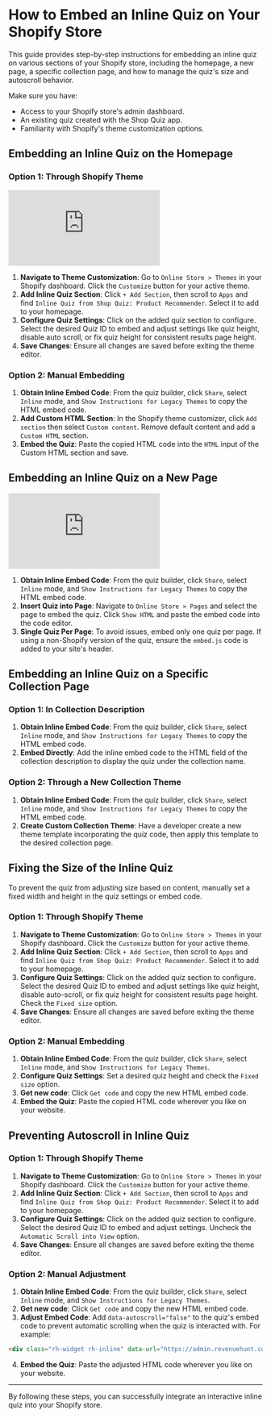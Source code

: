 # How to Embed an Inline Quiz on Your Shopify Store

This guide provides step-by-step instructions for embedding an inline quiz on various sections of your Shopify store, including the homepage, a new page, a specific collection page, and how to manage the quiz's size and autoscroll behavior. 

Make sure you have:

- Access to your Shopify store's admin dashboard.
- An existing quiz created with the Shop Quiz app.
- Familiarity with Shopify's theme customization options.

## Embedding an Inline Quiz on the Homepage

### Option 1: Through Shopify Theme

<div class="videoWrapper">
<iframe src="https://www.youtube.com/embed/SGEfb-EPCcE?si=ZmignNyehGwF4Ysa" frameborder="0" allow="accelerometer; autoplay; clipboard-write; encrypted-media; gyroscope; picture-in-picture" allowfullscreen></iframe>
</div>

1. **Navigate to Theme Customization**: Go to `Online Store > Themes` in your Shopify dashboard. Click the `Customize` button for your active theme.
2. **Add Inline Quiz Section**: Click `+ Add Section`, then scroll to `Apps` and find `Inline Quiz from Shop Quiz: Product Recommender`. Select it to add to your homepage.
3. **Configure Quiz Settings**: Click on the added quiz section to configure. Select the desired Quiz ID to embed and adjust settings like quiz height, disable auto scroll, or fix quiz height for consistent results page height.
4. **Save Changes**: Ensure all changes are saved before exiting the theme editor.

### Option 2: Manual Embedding

1. **Obtain Inline Embed Code**: From the quiz builder, click `Share`, select `Inline` mode, and `Show Instructions for Legacy Themes` to copy the HTML embed code.
2. **Add Custom HTML Section**: In the Shopify theme customizer, click `Add section` then select `Custom content`. Remove default content and add a `Custom HTML` section.
3. **Embed the Quiz**: Paste the copied HTML code into the `HTML` input of the Custom HTML section and save.

## Embedding an Inline Quiz on a New Page

<div class="videoWrapper">
<iframe src="https://www.youtube.com/embed/Zy1ZFpdtLiQ?si=15XisaE-Y-9-6JTf" frameborder="0" allow="accelerometer; autoplay; clipboard-write; encrypted-media; gyroscope; picture-in-picture" allowfullscreen></iframe>
</div>

1. **Obtain Inline Embed Code**: From the quiz builder, click `Share`, select `Inline` mode, and `Show Instructions for Legacy Themes` to copy the HTML embed code.
2. **Insert Quiz into Page**: Navigate to `Online Store > Pages` and select the page to embed the quiz. Click `Show HTML` and paste the embed code into the code editor.
3. **Single Quiz Per Page**: To avoid issues, embed only one quiz per page. If using a non-Shopify version of the quiz, ensure the `embed.js` code is added to your site's header.

## Embedding an Inline Quiz on a Specific Collection Page

### Option 1: In Collection Description

1. **Obtain Inline Embed Code**: From the quiz builder, click `Share`, select `Inline` mode, and `Show Instructions for Legacy Themes` to copy the HTML embed code.
2. **Embed Directly**: Add the inline embed code to the HTML field of the collection description to display the quiz under the collection name.

### Option 2: Through a New Collection Theme

1. **Obtain Inline Embed Code**: From the quiz builder, click `Share`, select `Inline` mode, and `Show Instructions for Legacy Themes` to copy the HTML embed code.
2. **Create Custom Collection Theme**: Have a developer create a new theme template incorporating the quiz code, then apply this template to the desired collection page.

## Fixing the Size of the Inline Quiz

To prevent the quiz from adjusting size based on content, manually set a fixed width and height in the quiz settings or embed code.

### Option 1: Through Shopify Theme

1. **Navigate to Theme Customization**: Go to `Online Store > Themes` in your Shopify dashboard. Click the `Customize` button for your active theme.
2. **Add Inline Quiz Section**: Click `+ Add Section`, then scroll to `Apps` and find `Inline Quiz from Shop Quiz: Product Recommender`. Select it to add to your homepage.
3. **Configure Quiz Settings**: Click on the added quiz section to configure. Select the desired Quiz ID to embed and adjust settings like quiz height, disable auto-scroll, or fix quiz height for consistent results page height. Check the `Fixed size` option.
4. **Save Changes**: Ensure all changes are saved before exiting the theme editor.

### Option 2: Manual Embedding

1. **Obtain Inline Embed Code**: From the quiz builder, click `Share`, select `Inline` mode, and `Show Instructions for Legacy Themes`.
2. **Configure Quiz Settings**: Set a desired quiz height and check the `Fixed size` option.
3. **Get new code**: Click `Get code` and copy the new HTML embed code.
4. **Embed the Quiz**: Paste the copied HTML code wherever you like on your website.

## Preventing Autoscroll in Inline Quiz

### Option 1: Through Shopify Theme

1. **Navigate to Theme Customization**: Go to `Online Store > Themes` in your Shopify dashboard. Click the `Customize` button for your active theme.
2. **Add Inline Quiz Section**: Click `+ Add Section`, then scroll to `Apps` and find `Inline Quiz from Shop Quiz: Product Recommender`. Select it to add to your homepage.
3. **Configure Quiz Settings**: Click on the added quiz section to configure. Select the desired Quiz ID to embed and adjust settings. Uncheck the `Automatic Scroll into View` option.
4. **Save Changes**: Ensure all changes are saved before exiting the theme editor.

### Option 2: Manual Adjustment

1. **Obtain Inline Embed Code**: From the quiz builder, click `Share`, select `Inline` mode, and `Show Instructions for Legacy Themes`.
2. **Get new code**: Click `Get code` and copy the new HTML embed code.
3. **Adjust Embed Code**: Add `data-autoscroll="false"` to the quiz's embed code to prevent automatic scrolling when the quiz is interacted with. For example:
```html
<div class="rh-widget rh-inline" data-url="https://admin.revenuehunt.com/public/quiz/dbqHqN" data-autoscroll="false" style="margin: 10px auto; width: 100%; height: 600px; display: flex;"></div>
```
4. **Embed the Quiz**: Paste the adjusted HTML code wherever you like on your website.

---
By following these steps, you can successfully integrate an interactive inline quiz into your Shopify store.
